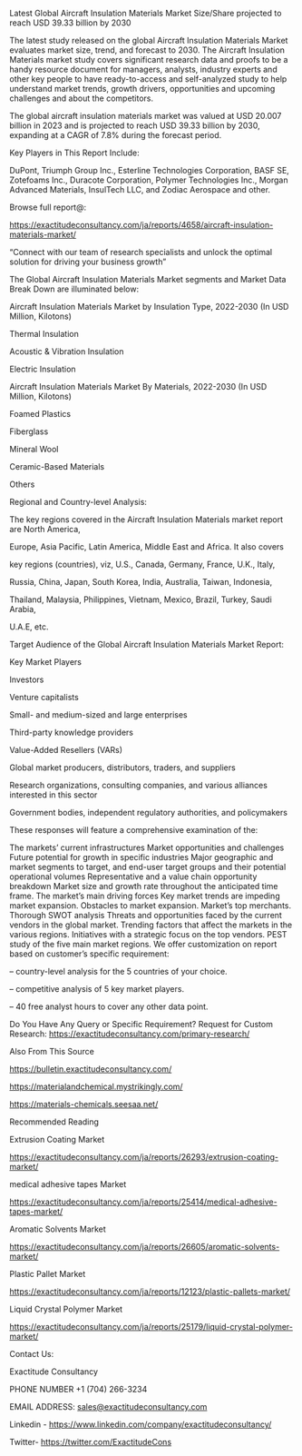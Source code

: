 Latest Global Aircraft Insulation Materials Market Size/Share projected to reach USD 39.33 billion by 2030

The latest study released on the global Aircraft Insulation Materials Market evaluates market size, trend, and forecast to 2030. The Aircraft Insulation Materials market study covers significant research data and proofs to be a handy resource document for managers, analysts, industry experts and other key people to have ready-to-access and self-analyzed study to help understand market trends, growth drivers, opportunities and upcoming challenges and about the competitors.

The global aircraft insulation materials market was valued at USD 20.007 billion in 2023 and is projected to reach USD 39.33 billion by 2030, expanding at a CAGR of 7.8% during the forecast period.

Key Players in This Report Include:

DuPont, Triumph Group Inc., Esterline Technologies Corporation, BASF SE, Zotefoams Inc., Duracote Corporation, Polymer Technologies Inc., Morgan Advanced Materials, InsulTech LLC, and Zodiac Aerospace and other.

Browse full report@:

https://exactitudeconsultancy.com/ja/reports/4658/aircraft-insulation-materials-market/

“Connect with our team of research specialists and unlock the optimal solution for driving your business growth”

The Global Aircraft Insulation Materials Market segments and Market Data Break Down are illuminated below:

Aircraft Insulation Materials Market by Insulation Type, 2022-2030 (In USD Million, Kilotons)

Thermal Insulation

Acoustic & Vibration Insulation

Electric Insulation

Aircraft Insulation Materials Market By Materials, 2022-2030 (In USD Million, Kilotons)

Foamed Plastics

Fiberglass

Mineral Wool

Ceramic-Based Materials

Others

Regional and Country-level Analysis:

The key regions covered in the Aircraft Insulation Materials market report are North America,

Europe, Asia Pacific, Latin America, Middle East and Africa. It also covers

key regions (countries), viz, U.S., Canada, Germany, France, U.K., Italy,

Russia, China, Japan, South Korea, India, Australia, Taiwan, Indonesia,

Thailand, Malaysia, Philippines, Vietnam, Mexico, Brazil, Turkey, Saudi Arabia,

U.A.E, etc.

Target Audience of the Global Aircraft Insulation Materials Market Report:

Key Market Players

Investors

Venture capitalists

Small- and medium-sized and large enterprises

Third-party knowledge providers

Value-Added Resellers (VARs)

Global market producers, distributors, traders, and suppliers

Research organizations, consulting companies, and various alliances interested in this sector

Government bodies, independent regulatory authorities, and policymakers

These responses will feature a comprehensive examination of the:

The markets’ current infrastructures
Market opportunities and challenges
Future potential for growth in specific industries
Major geographic and market segments to target, and end-user target groups and their potential operational volumes
Representative and a value chain opportunity breakdown
Market size and growth rate throughout the anticipated time frame.
The market’s main driving forces
Key market trends are impeding market expansion.
Obstacles to market expansion.
Market’s top merchants.
Thorough SWOT analysis
Threats and opportunities faced by the current vendors in the global market.
Trending factors that affect the markets in the various regions.
Initiatives with a strategic focus on the top vendors.
PEST study of the five main market regions.
We offer customization on report based on customer’s specific requirement:

– country-level analysis for the 5 countries of your choice.

– competitive analysis of 5 key market players.

– 40 free analyst hours to cover any other data point.

Do You Have Any Query or Specific Requirement? Request for Custom Research: https://exactitudeconsultancy.com/primary-research/

Also From This Source

https://bulletin.exactitudeconsultancy.com/

https://materialandchemical.mystrikingly.com/

https://materials-chemicals.seesaa.net/

Recommended Reading

Extrusion Coating Market

https://exactitudeconsultancy.com/ja/reports/26293/extrusion-coating-market/

medical adhesive tapes Market

https://exactitudeconsultancy.com/ja/reports/25414/medical-adhesive-tapes-market/

Aromatic Solvents Market

https://exactitudeconsultancy.com/ja/reports/26605/aromatic-solvents-market/

Plastic Pallet Market

https://exactitudeconsultancy.com/ja/reports/12123/plastic-pallets-market/

Liquid Crystal Polymer Market

https://exactitudeconsultancy.com/ja/reports/25179/liquid-crystal-polymer-market/

Contact Us:

Exactitude Consultancy

PHONE NUMBER +1 (704) 266-3234

EMAIL ADDRESS: sales@exactitudeconsultancy.com

Linkedin - https://www.linkedin.com/company/exactitudeconsultancy/

Twitter- https://twitter.com/ExactitudeCons﻿



